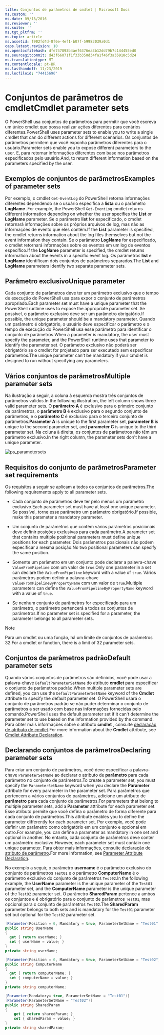 ```yaml
---
title: Conjuntos de parâmetros de cmdlet | Microsoft Docs
ms.custom: ''
ms.date: 09/13/2016
ms.reviewer: ''
ms.suite: ''
ms.tgt_pltfrm: ''
ms.topic: article
ms.assetid: f902fd4d-8f6e-4ef1-b07f-59983039a0d1
caps.latest.revision: 10
ms.openlocfilehash: dfe747893b4aef6376ea3b12dd79b7c144455ed0
ms.sourcegitcommit: d43f66071f1f33b350d34fa1f46f3a35910c5d24
ms.translationtype: MT
ms.contentlocale: pt-BR
ms.lasthandoff: 11/23/2019
ms.locfileid: "74415696"
---
```

# <a name="cmdlet-parameter-sets"></a><span data-ttu-id="35652-102">Conjuntos de parâmetros de cmdlet</span><span class="sxs-lookup"><span data-stu-id="35652-102">Cmdlet parameter sets</span></span>

<span data-ttu-id="35652-103">O PowerShell usa conjuntos de parâmetros para permitir que você escreva um único cmdlet que possa realizar ações diferentes para cenários diferentes.</span><span class="sxs-lookup"><span data-stu-id="35652-103">PowerShell uses parameter sets to enable you to write a single cmdlet that can do different actions for different scenarios.</span></span> <span data-ttu-id="35652-104">Os conjuntos de parâmetros permitem que você exponha parâmetros diferentes para o usuário.</span><span class="sxs-lookup"><span data-stu-id="35652-104">Parameter sets enable you to expose different parameters to the user.</span></span> <span data-ttu-id="35652-105">E, para retornar informações diferentes com base nos parâmetros especificados pelo usuário.</span><span class="sxs-lookup"><span data-stu-id="35652-105">And, to return different information based on the parameters specified by the user.</span></span>

## <a name="examples-of-parameter-sets"></a><span data-ttu-id="35652-106">Exemplos de conjuntos de parâmetros</span><span class="sxs-lookup"><span data-stu-id="35652-106">Examples of parameter sets</span></span>

<span data-ttu-id="35652-107">Por exemplo, o cmdlet `Get-EventLog` do PowerShell retorna informações diferentes dependendo se o usuário especifica a **lista** ou o parâmetro **LogName** .</span><span class="sxs-lookup"><span data-stu-id="35652-107">For example, the PowerShell `Get-EventLog` cmdlet returns different information depending on whether the user specifies the **List** or **LogName** parameter.</span></span> <span data-ttu-id="35652-108">Se o parâmetro **list** for especificado, o cmdlet retornará informações sobre os próprios arquivos de log, mas não as informações de evento que eles contêm.</span><span class="sxs-lookup"><span data-stu-id="35652-108">If the **List** parameter is specified, the cmdlet returns information about the log files themselves but not the event information they contain.</span></span> <span data-ttu-id="35652-109">Se o parâmetro **LogName** for especificado, o cmdlet retornará informações sobre os eventos em um log de eventos específico.</span><span class="sxs-lookup"><span data-stu-id="35652-109">If the **LogName** parameter is specified, the cmdlet returns information about the events in a specific event log.</span></span> <span data-ttu-id="35652-110">Os parâmetros **list** e **LogName** identificam dois conjuntos de parâmetros separados.</span><span class="sxs-lookup"><span data-stu-id="35652-110">The **List** and **LogName** parameters identify two separate parameter sets.</span></span>

## <a name="unique-parameter"></a><span data-ttu-id="35652-111">Parâmetro exclusivo</span><span class="sxs-lookup"><span data-stu-id="35652-111">Unique parameter</span></span>

<span data-ttu-id="35652-112">Cada conjunto de parâmetros deve ter um parâmetro exclusivo que o tempo de execução do PowerShell usa para expor o conjunto de parâmetros apropriado.</span><span class="sxs-lookup"><span data-stu-id="35652-112">Each parameter set must have a unique parameter that the PowerShell runtime uses to expose the appropriate parameter set.</span></span> <span data-ttu-id="35652-113">Se possível, o parâmetro exclusivo deve ser um parâmetro obrigatório.</span><span class="sxs-lookup"><span data-stu-id="35652-113">If possible, the unique parameter should be a mandatory parameter.</span></span> <span data-ttu-id="35652-114">Quando um parâmetro é obrigatório, o usuário deve especificar o parâmetro e o tempo de execução do PowerShell usa esse parâmetro para identificar o conjunto de parâmetros.</span><span class="sxs-lookup"><span data-stu-id="35652-114">When a parameter is mandatory, the user must specify the parameter, and the PowerShell runtime uses that parameter to identify the parameter set.</span></span> <span data-ttu-id="35652-115">O parâmetro exclusivo não poderá ser obrigatório se o cmdlet for projetado para ser executado sem especificar parâmetros.</span><span class="sxs-lookup"><span data-stu-id="35652-115">The unique parameter can't be mandatory if your cmdlet is designed to run without specifying any parameters.</span></span>

## <a name="multiple-parameter-sets"></a><span data-ttu-id="35652-116">Vários conjuntos de parâmetros</span><span class="sxs-lookup"><span data-stu-id="35652-116">Multiple parameter sets</span></span>

<span data-ttu-id="35652-117">Na ilustração a seguir, a coluna à esquerda mostra três conjuntos de parâmetros válidos.</span><span class="sxs-lookup"><span data-stu-id="35652-117">In the following illustration, the left column shows three valid parameter sets.</span></span> <span data-ttu-id="35652-118">O **parâmetro A** é exclusivo para o primeiro conjunto de parâmetros, o **parâmetro B** é exclusivo para o segundo conjunto de parâmetros, e o **parâmetro C** é exclusivo para o terceiro conjunto de parâmetros.</span><span class="sxs-lookup"><span data-stu-id="35652-118">**Parameter A** is unique to the first parameter set, **parameter B** is unique to the second parameter set, and **parameter C** is unique to the third parameter set.</span></span> <span data-ttu-id="35652-119">Na coluna à direita, os conjuntos de parâmetros não têm um parâmetro exclusivo.</span><span class="sxs-lookup"><span data-stu-id="35652-119">In the right column, the parameter sets don't have a unique parameter.</span></span>

![ps_parametersets](../media/ps-parametersets.gif)

## <a name="parameter-set-requirements"></a><span data-ttu-id="35652-121">Requisitos do conjunto de parâmetros</span><span class="sxs-lookup"><span data-stu-id="35652-121">Parameter set requirements</span></span>

<span data-ttu-id="35652-122">Os requisitos a seguir se aplicam a todos os conjuntos de parâmetros.</span><span class="sxs-lookup"><span data-stu-id="35652-122">The following requirements apply to all parameter sets.</span></span>

- <span data-ttu-id="35652-123">Cada conjunto de parâmetros deve ter pelo menos um parâmetro exclusivo.</span><span class="sxs-lookup"><span data-stu-id="35652-123">Each parameter set must have at least one unique parameter.</span></span> <span data-ttu-id="35652-124">Se possível, torne esse parâmetro um parâmetro obrigatório.</span><span class="sxs-lookup"><span data-stu-id="35652-124">If possible, make this parameter a mandatory parameter.</span></span>

- <span data-ttu-id="35652-125">Um conjunto de parâmetros que contém vários parâmetros posicionais deve definir posições exclusivas para cada parâmetro.</span><span class="sxs-lookup"><span data-stu-id="35652-125">A parameter set that contains multiple positional parameters must define unique positions for each parameter.</span></span> <span data-ttu-id="35652-126">Dois parâmetros posicionais não podem especificar a mesma posição.</span><span class="sxs-lookup"><span data-stu-id="35652-126">No two positional parameters can specify the same position.</span></span>

- <span data-ttu-id="35652-127">Somente um parâmetro em um conjunto pode declarar a palavra-chave `ValueFromPipeline` com um valor de `true`.</span><span class="sxs-lookup"><span data-stu-id="35652-127">Only one parameter in a set can declare the `ValueFromPipeline` keyword with a value of `true`.</span></span>
  <span data-ttu-id="35652-128">Vários parâmetros podem definir a palavra-chave `ValueFromPipelineByPropertyName` com um valor de `true`.</span><span class="sxs-lookup"><span data-stu-id="35652-128">Multiple parameters can define the `ValueFromPipelineByPropertyName` keyword with a value of `true`.</span></span>

- <span data-ttu-id="35652-129">Se nenhum conjunto de parâmetros for especificado para um parâmetro, o parâmetro pertencerá a todos os conjuntos de parâmetros.</span><span class="sxs-lookup"><span data-stu-id="35652-129">If no parameter set is specified for a parameter, the parameter belongs to all parameter sets.</span></span>

> [!NOTE]
> <span data-ttu-id="35652-130">Para um cmdlet ou uma função, há um limite de conjuntos de parâmetros 32.</span><span class="sxs-lookup"><span data-stu-id="35652-130">For a cmdlet or function, there is a limit of 32 parameter sets.</span></span>

## <a name="default-parameter-sets"></a><span data-ttu-id="35652-131">Conjuntos de parâmetros padrão</span><span class="sxs-lookup"><span data-stu-id="35652-131">Default parameter sets</span></span>

<span data-ttu-id="35652-132">Quando vários conjuntos de parâmetros são definidos, você pode usar a palavra-chave `DefaultParameterSetName` do atributo **cmdlet** para especificar o conjunto de parâmetros padrão.</span><span class="sxs-lookup"><span data-stu-id="35652-132">When multiple parameter sets are defined, you can use the `DefaultParameterSetName` keyword of the **Cmdlet** attribute to specify the default parameter set.</span></span> <span data-ttu-id="35652-133">O PowerShell usará o conjunto de parâmetros padrão se não puder determinar o conjunto de parâmetros a ser usado com base nas informações fornecidas pelo comando.</span><span class="sxs-lookup"><span data-stu-id="35652-133">PowerShell uses the default parameter set if it can't determine the parameter set to use based on the information provided by the command.</span></span> <span data-ttu-id="35652-134">Para obter mais informações sobre o atributo **cmdlet** , consulte [declaração de atributo de cmdlet](./cmdlet-attribute-declaration.md).</span><span class="sxs-lookup"><span data-stu-id="35652-134">For more information about the **Cmdlet** attribute, see [Cmdlet Attribute Declaration](./cmdlet-attribute-declaration.md).</span></span>

## <a name="declaring-parameter-sets"></a><span data-ttu-id="35652-135">Declarando conjuntos de parâmetros</span><span class="sxs-lookup"><span data-stu-id="35652-135">Declaring parameter sets</span></span>

<span data-ttu-id="35652-136">Para criar um conjunto de parâmetros, você deve especificar a palavra-chave `ParameterSetName` ao declarar o atributo de **parâmetro** para cada parâmetro no conjunto de parâmetros.</span><span class="sxs-lookup"><span data-stu-id="35652-136">To create a parameter set, you must specify the `ParameterSetName` keyword when you declare the **Parameter** attribute for every parameter in the parameter set.</span></span> <span data-ttu-id="35652-137">Para parâmetros que pertencem a vários conjuntos de parâmetros, adicione um atributo de **parâmetro** para cada conjunto de parâmetros.</span><span class="sxs-lookup"><span data-stu-id="35652-137">For parameters that belong to multiple parameter sets, add a **Parameter** attribute for each parameter set.</span></span> <span data-ttu-id="35652-138">Esse atributo permite que você defina o parâmetro de forma diferente para cada conjunto de parâmetros.</span><span class="sxs-lookup"><span data-stu-id="35652-138">This attribute enables you to define the parameter differently for each parameter set.</span></span> <span data-ttu-id="35652-139">Por exemplo, você pode definir um parâmetro como obrigatório em um conjunto e opcional em outro.</span><span class="sxs-lookup"><span data-stu-id="35652-139">For example, you can define a parameter as mandatory in one set and optional in another.</span></span> <span data-ttu-id="35652-140">No entanto, cada conjunto de parâmetros deve conter um parâmetro exclusivo.</span><span class="sxs-lookup"><span data-stu-id="35652-140">However, each parameter set must contain one unique parameter.</span></span> <span data-ttu-id="35652-141">Para obter mais informações, consulte [declaração de atributo de parâmetro](parameter-attribute-declaration.md).</span><span class="sxs-lookup"><span data-stu-id="35652-141">For more information, see [Parameter Attribute Declaration](parameter-attribute-declaration.md).</span></span>

<span data-ttu-id="35652-142">No exemplo a seguir, o parâmetro **username** é o parâmetro exclusivo do conjunto de parâmetros `Test01` e o parâmetro **ComputerName** é o parâmetro exclusivo do conjunto de parâmetros `Test02`.</span><span class="sxs-lookup"><span data-stu-id="35652-142">In the following example, the **UserName** parameter is the unique parameter of the `Test01` parameter set, and the **ComputerName** parameter is the unique parameter of the `Test02` parameter set.</span></span> <span data-ttu-id="35652-143">O parâmetro **SharedParam** pertence a ambos os conjuntos e é obrigatório para o conjunto de parâmetros `Test01`, mas opcional para o conjunto de parâmetros `Test02`.</span><span class="sxs-lookup"><span data-stu-id="35652-143">The **SharedParam** parameter belongs to both sets and is mandatory for the `Test01` parameter set but optional for the `Test02` parameter set.</span></span>

```csharp
[Parameter(Position = 0, Mandatory = true, ParameterSetName = "Test01")]
public string UserName
{
  get { return userName; }
  set { userName = value; }
}
private string userName;

[Parameter(Position = 0, Mandatory = true, ParameterSetName = "Test02")]
public string ComputerName
{
  get { return computerName; }
  set { computerName = value; }
}
private string computerName;

[Parameter(Mandatory= true, ParameterSetName = "Test01")]
[Parameter(ParameterSetName = "Test02")]
public string SharedParam
{
    get { return sharedParam; }
    set { sharedParam = value; }
}
private string sharedParam;
```
